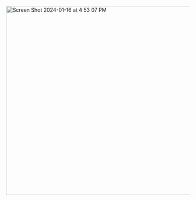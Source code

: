 <img width="516" alt="Screen Shot 2024-01-16 at 4 53 07 PM" src="https://github.com/astrolil0/astrolil0/assets/113148482/adeb0aa7-0dc1-458c-9698-af6a6f28833b">    


<!--

**astrolil0/astrolil0** is a ✨ _special_ ✨ repo
sitory because its `README.md` (this file) appears on your GitHub profile.
![Thinkpad, Metropolis, and Arch, a match made in heaven!](https://github.com/astrolil0/astrolil0/assets/113148482/976e4755-5dff-450e-8d6f-44bafd639998)
![Thinkpad, Metropolis, and Arch, a match made in heaven!](https://github.com/astrolil0/astrolil0/assets/113148482/bd889c05-fa61-49f9-a4cd-34cbcf1ab64d)
<img width="516" alt="Screen Shot 2024-01-16 at 4 53 07 PM" src="https://github.com/astrolil0/astrolil0/assets/113148482/adeb0aa7-0dc1-458c-9698-af6a6f28833b">    

![My IBM ThinkPad s30_](https://github.com/astrolil0/astrolil0/assets/113148482/75bb60d8-025f-414e-b923-56bbdc39ae7e)
Here are some ideas to get you started:

- 🔭 I’m currently working on ...
- 🌱 I’m currently learning ...
- 👯 I’m looking to collaborate on ...
- 🤔 I’m looking for help with ...
- 💬 Ask me about ...
- 📫 How to reach me: ...
- 😄 Pronouns: ...
- ⚡ Fun fact: ...
-->
